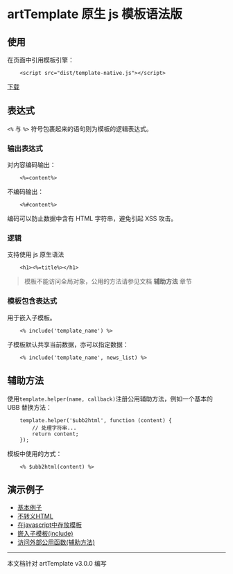 # artTemplate 原生 js 模板语法版

## 使用

在页面中引用模板引擎：
```
    <script src="dist/template-native.js"></script>
```    
[下载](https://raw.github.com/aui/artTemplate/master/dist/template-native.js)

## 表达式

``<%`` 与 ``%>`` 符号包裹起来的语句则为模板的逻辑表达式。

### 输出表达式

对内容编码输出：
```
    <%=content%>
```
不编码输出：
```
    <%#content%>
```
编码可以防止数据中含有 HTML 字符串，避免引起 XSS 攻击。

### 逻辑

支持使用 js 原生语法
```
	<h1><%=title%></h1>
```
> 模板不能访问全局对象，公用的方法请参见文档 **辅助方法** 章节

### 模板包含表达式

用于嵌入子模板。
```
    <% include('template_name') %>
```
子模板默认共享当前数据，亦可以指定数据：
```
    <% include('template_name', news_list) %>
```
## 辅助方法

使用``template.helper(name, callback)``注册公用辅助方法，例如一个基本的 UBB 替换方法：
```
    template.helper('$ubb2html', function (content) {
        // 处理字符串...
        return content;
    });
```
模板中使用的方式：
```
    <% $ubb2html(content) %>
```
##	演示例子

*	[基本例子](http://aui.github.io/artTemplate/demo/template-native/basic.html)
*	[不转义HTML](http://aui.github.io/artTemplate/demo/template-native/no-escape.html)
*	[在javascript中存放模板](http://aui.github.io/artTemplate/demo/template-native/compile.html)
*	[嵌入子模板(include)](http://aui.github.io/artTemplate/demo/template-native/include.html)
*	[访问外部公用函数(辅助方法)](http://aui.github.io/artTemplate/demo/template-native/helper.html)

----------------------------------------------

本文档针对 artTemplate v3.0.0 编写
